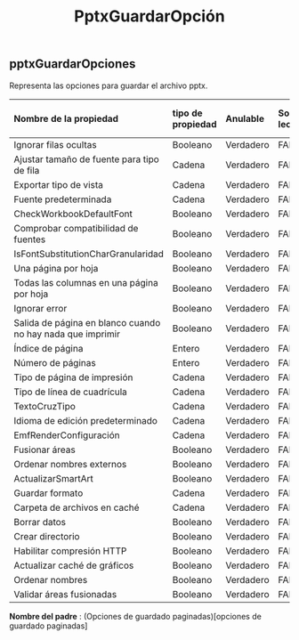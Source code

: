 ﻿---
title: PptxGuardarOpción
second_title: Aspose.Cells Cloud Documen
type: docs
url: /es/specification/model/pptxsaveoptions/
description: "Aspose.Cells Especificación del modelo de nube: PptxSaveOptions. Maneje sin esfuerzo Excel y otros documentos de hoja de cálculo con funciones como abrir, generar, editar, dividir, fusionar, comparar y convertir."
weight: 50
---
## **pptxGuardarOpciones**

 Representa las opciones para guardar el archivo pptx.

| Nombre de la propiedad| tipo de propiedad| Anulable| Solo lectura| Valor por defecto| Descripción|
|:- |:- |:- |:- |:- |:- |
| Ignorar filas ocultas| Booleano| Verdadero| FALSO|||
| Ajustar tamaño de fuente para tipo de fila| Cadena| Verdadero| FALSO|||
| Exportar tipo de vista| Cadena| Verdadero| FALSO|||
| Fuente predeterminada| Cadena| Verdadero| FALSO|||
| CheckWorkbookDefaultFont| Booleano| Verdadero| FALSO|||
| Comprobar compatibilidad de fuentes| Booleano| Verdadero| FALSO|||
| IsFontSubstitutionCharGranularidad| Booleano| Verdadero| FALSO|||
| Una página por hoja| Booleano| Verdadero| FALSO|||
| Todas las columnas en una página por hoja| Booleano| Verdadero| FALSO|||
| Ignorar error| Booleano| Verdadero| FALSO|||
| Salida de página en blanco cuando no hay nada que imprimir| Booleano| Verdadero| FALSO|||
| Índice de página| Entero| Verdadero| FALSO|||
| Número de páginas| Entero| Verdadero| FALSO|||
| Tipo de página de impresión| Cadena| Verdadero| FALSO|||
| Tipo de línea de cuadrícula| Cadena| Verdadero| FALSO|||
| TextoCruzTipo| Cadena| Verdadero| FALSO|||
| Idioma de edición predeterminado| Cadena| Verdadero| FALSO|||
| EmfRenderConfiguración| Cadena| Verdadero| FALSO|||
| Fusionar áreas| Booleano| Verdadero| FALSO|||
|Ordenar nombres externos| Booleano| Verdadero| FALSO|||
| ActualizarSmartArt| Booleano| Verdadero| FALSO|||
| Guardar formato| Cadena| Verdadero| FALSO|||
| Carpeta de archivos en caché| Cadena| Verdadero| FALSO|||
| Borrar datos| Booleano| Verdadero| FALSO|||
| Crear directorio| Booleano| Verdadero| FALSO|||
| Habilitar compresión HTTP| Booleano| Verdadero| FALSO|||
| Actualizar caché de gráficos| Booleano| Verdadero| FALSO|||
|Ordenar nombres| Booleano| Verdadero| FALSO|||
| Validar áreas fusionadas| Booleano| Verdadero| FALSO|||

**Nombre del padre** : (Opciones de guardado paginadas)[opciones de guardado paginadas]